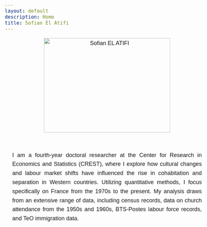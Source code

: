 ```yaml
---
layout: default
description: Home
title: Sofian El Atifi
---
```



<style>
  body {
    line-height: 1.6;
    font-size: 18px; /* Or use `em` units for scalability */
    font-family: sans-serif;
  }
  
  .content {
    max-width: 60ch; /* 'ch' units relate to the width of the '0' character */
    margin: auto; /* Centers the content */
    padding: 20px;
  }

  .image-container {
    text-align: center; /* Centers the image */
    margin-bottom: 20px; /* Optional spacing below the image */
  }
</style>

<div class="image-container">
  <img src="/sofian.jpg" alt="Sofian EL ATIFI" width="400" height="300">
</div>

<div class="content" style="text-align: justify;">
  <p>
I am a fourth-year doctoral researcher at the Center for Research in Economics and Statistics (CREST), where I explore how cultural changes and labour market shifts have influenced the rise in cohabitation and separation in Western countries. Utilizing quantitative methods, I focus specifically on France from the 1970s to the present. My analysis draws from an extensive range of data, including census records, data on church attendance from the 1950s and 1960s, BTS-Postes labour force records, and TeO immigration data.
  </p>
</div>

